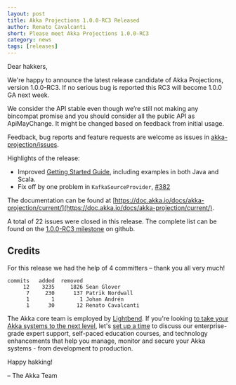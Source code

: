 ```yaml
---
layout: post
title: Akka Projections 1.0.0-RC3 Released
author: Renato Cavalcanti
short: Please meet Akka Projections 1.0.0-RC3
category: news
tags: [releases]
---
```


Dear hakkers,

We're happy to announce the latest release candidate of Akka Projections, version 1.0.0-RC3. If no serious bug is reported this RC3 will become 1.0.0 GA next week.

We consider the API stable even though we’re still not making any bincompat promise and you should consider all the public API as ApiMayChange. It might be changed based on feedback from initial usage.

Feedback, bug reports and feature requests are welcome as issues in [akka-projection/issues](https://github.com/akka/akka-projection/issues).

Highlights of the release:

* Improved [Getting Started Guide](https://doc.akka.io/docs/akka-projection/current/getting-started/index.html), including examples in both Java and Scala.
* Fix off by one problem in `KafkaSourceProvider`, [#382](https://github.com/akka/akka-projection/issues/382)

The documentation can be found at [https://doc.akka.io/docs/akka-projection/current/](https://doc.akka.io/docs/akka-projection/current/).

A total of 22 issues were closed in this release. The complete list can be found on the [1.0.0-RC3 milestone](https://github.com/akka/akka-projection/milestone/8?closed=1) on github.

## Credits

For this release we had the help of 4 committers – thank you all very much!

```
commits   added  removed
     12    3235     1826 Sean Glover
      7     230      137 Patrik Nordwall
      1       1        1 Johan Andrén
      1      30       12 Renato Cavalcanti
```

The Akka core team is employed by [Lightbend](https://www.lightbend.com/). If you're looking [to take your Akka systems to the next level](https://www.lightbend.com/lightbend-subscription), let's [set up a time](https://lightbend.com/contact) to discuss our enterprise-grade expert support, self-paced education courses, and technology enhancements that help you manage, monitor and secure your Akka systems - from development to production.

Happy hakking!

– The Akka Team
